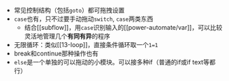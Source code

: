 - 常见控制结构（包括`goto`）都可拖拽设置
- `case`也有，只不过要手动拖动`switch`, `case`两类东西
    - 结合[[subflow]]，用`case`识别输入的[[power-automate/var]]，可以比较灵活地管理几个**有同有异**的程序
- 无限循环：类似[[13-loop]]，直接条件循环取一个`1=1`
- break和continue那种操作也有
- `else`是一个单独的可以拖动的小模块。可以接多种if（普通的if或if text等都行）